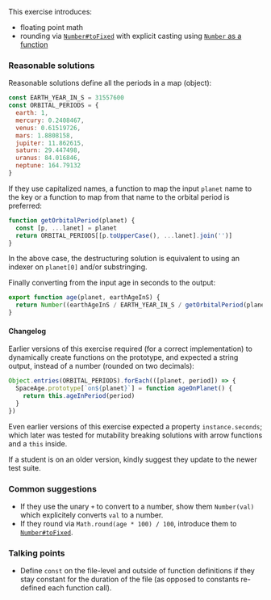 This exercise introduces:
- floating point math
- rounding via [`Number#toFixed`](https://developer.mozilla.org/en-US/docs/Web/JavaScript/Reference/Global_Objects/Number/toFixed) with explicit casting using [`Number` as a function](https://developer.mozilla.org/en-US/docs/Web/JavaScript/Reference/Global_Objects/Number#Using_Number_to_convert_a_Date_object)

### Reasonable solutions

Reasonable solutions define all the periods in a map (object):

```javascript
const EARTH_YEAR_IN_S = 31557600
const ORBITAL_PERIODS = {
  earth: 1,
  mercury: 0.2408467,
  venus: 0.61519726,
  mars: 1.8808158,
  jupiter: 11.862615,
  saturn: 29.447498,
  uranus: 84.016846,
  neptune: 164.79132
}
```

If they use capitalized names, a function to map the input `planet` name to the
key or a function to map from that name to the orbital period is preferred:

```javascript
function getOrbitalPeriod(planet) {
  const [p, ...lanet] = planet
  return ORBITAL_PERIODS[[p.toUpperCase(), ...lanet].join('')]
}
```

In the above case, the destructuring solution is equivalent to using an indexer
on `planet[0]` and/or substringing.

Finally converting from the input age in seconds to the output:
```javascript
export function age(planet, earthAgeInS) {
  return Number((earthAgeInS / EARTH_YEAR_IN_S / getOrbitalPeriod(planet)).toFixed(2))
}
```

#### Changelog

Earlier versions of this exercise required (for a correct implementation) to dynamically create functions on the
prototype, and expected a string output, instead of a number (rounded on two decimals):

```javascript
Object.entries(ORBITAL_PERIODS).forEach(([planet, period]) => {
  SpaceAge.prototype[`on${planet}`] = function ageOnPlanet() {
    return this.ageInPeriod(period)
  }
})
```

Even earlier versions of this exercise expected a property `instance.seconds`; which later was tested for mutability
breaking solutions with arrow functions and a `this` inside.

If a student is on an older version, kindly suggest they update to the newer test suite.

### Common suggestions

- If they use the unary `+` to convert to a number, show them `Number(val)` which explicitely converts `val` to a
  number.
- If they round via `Math.round(age * 100) / 100`, introduce them to [`Number#toFixed`](https://developer.mozilla.org/en-US/docs/Web/JavaScript/Reference/Global_Objects/Number/toFixed).

### Talking points

- Define `const` on the file-level and outside of function definitions if they stay constant for the duration of the
  file (as opposed to constants re-defined each function call).

